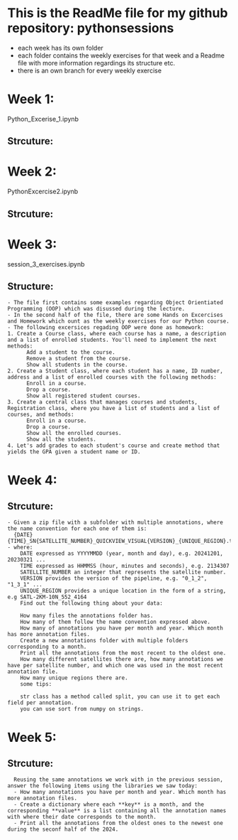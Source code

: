 # This is the ReadMe file for my github repository: pythonsessions 
 - each week has its own folder
 - each folder contains the weekly exercises for that week and a Readme file with more information regardings its structure etc. 
 - there is an own branch for every weekly exercise


# Week 1: 
  Python_Excerise_1.ipynb
  ## Strcuture:

# Week 2:
  PythonExcercise2.ipynb
  ## Strcuture:
  
# Week 3:
  session_3_exercises.ipynb
  ## Structure:
    - The file first contains some examples regarding Object Orientiated Programming (OOP) which was disussed during the lecture.
    - In the second half of the file, there are some Hands on Excercises and Homework which ount as the weekly exercises for our Python course.
    - The following excersices regading OOP were done as homework:
    1. Create a Course class, where each course has a name, a description and a list of enrolled students. You'll need to implement the next methods:
          Add a student to the course.
          Remove a student from the course.
          Show all students in the course.
    2. Create a Student class, where each student has a name, ID number, address and a list of enrolled courses with the following methods:
          Enroll in a course.
          Drop a course.
          Show all registered student courses.
    3. Create a central class that manages courses and students, Registration class, where you have a list of students and a list of courses, and methods:
          Enroll in a course.
          Drop a course.
          Show all the enrolled courses.
          Show all the students.
    4. Let's add grades to each student's course and create method that yields the GPA given a student name or ID.
 # Week 4:
  ## Strcuture:
    - Given a zip file with a subfolder with multiple annotations, where the name convention for each one of them is:
      {DATE}{TIME}_SN{SATELLITE_NUMBER}_QUICKVIEW_VISUAL{VERSION}_{UNIQUE_REGION}.txt
    - where:
        DATE expressed as YYYYMMDD (year, month and day), e.g. 20241201, 20230321 ...
        TIME expressed as HHMMSS (hour, minutes and seconds), e.g. 2134307
        SATELLITE_NUMBER an integer that represents the satellite number.
        VERSION provides the version of the pipeline, e.g. "0_1_2", "1_3_1" ...
        UNIQUE_REGION provides a unique location in the form of a string, e.g SATL-2KM-10N_552_4164
        Find out the following thing about your data:

        How many files the annotations folder has.
        How many of them follow the name convention expressed above.
        How many of annotations you have per month and year. Which month has more annotation files.
        Create a new annotations folder with multiple folders corresponding to a month.
        Print all the annotations from the most recent to the oldest one.
        How many different satellites there are, how many annotations we have per satellite number, and which one was used in the most recent annotation file.
        How many unique regions there are.
        some tips:

        str class has a method called split, you can use it to get each field per annotation.
        you can use sort from numpy on strings.
 # Week 5:
  ## Strcuture:
      Reusing the same annotations we work with in the previous session, answer the following items using the libraries we saw today: 
      - How many annotations you have per month and year. Which month has more annotation files.
      - Create a dictionary where each **key** is a month, and the corresponding **value** is a list containing all the annotation names with where their date corresponds to the month. 
      - Print all the annotations from the oldest ones to the newest one during the seconf half of the 2024. 
